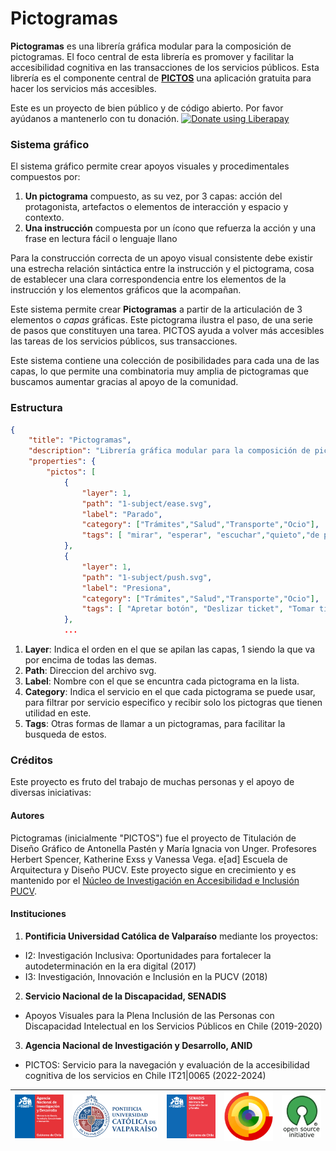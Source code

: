 # Pictogramas

**Pictogramas** es una librería gráfica modular para la composición de pictogramas. El foco central de esta librería es promover y facilitar la accesibilidad cognitiva en las transacciones de los servicios públicos. Esta librería es el componente central de **[PICTOS](http://www.pictos.cl)** una aplicación gratuita para hacer los servicios más accesibles. 

Este es un proyecto de bien público y de código abierto. Por favor ayúdanos a mantenerlo con tu donación.
<a href="https://liberapay.com/accesibilidad-inclusion/donate"><img alt="Donate using Liberapay" src="https://liberapay.com/assets/widgets/donate.svg"></a>

### Sistema gráfico

El sistema gráfico permite crear apoyos visuales y procedimentales compuestos por:

1. **Un pictograma** compuesto, as su vez, por 3 capas: acción del protagonista, artefactos o elementos de interacción y espacio y contexto. 
2. **Una instrucción** compuesta por un ícono que refuerza la acción y una frase en lectura fácil o lenguaje llano

Para la construcción correcta de un apoyo visual consistente debe existir una estrecha relación sintáctica entre la instrucción y el pictograma, cosa de establecer una clara correspondencia entre los elementos de la instrucción y los elementos gráficos que la acompañan.

Este sistema permite crear **Pictogramas** a partir de la articulación de 3 elementos o *capas* gráficas. Este pictograma ilustra el paso, de una serie de pasos que constituyen una tarea. PICTOS ayuda a volver más accesibles las tareas de los servicios públicos, sus transacciones. 

Este sistema contiene una colección de posibilidades para cada una de las capas, lo que permite una combinatoria muy amplia de pictogramas que buscamos aumentar gracias al apoyo de la comunidad.

### Estructura

``` JSON
{
    "title": "Pictogramas",
    "description": "Librería gráfica modular para la composición de pictogramas enfocados en la accesibilidad cognitiva",
    "properties": {
        "pictos": [
            {
                "layer": 1,
                "path": "1-subject/ease.svg",
                "label": "Parado",
                "category": ["Trámites","Salud","Transporte","Ocio"],
                "tags": [ "mirar", "esperar", "escuchar","quieto","de pie"]
            },
            {
                "layer": 1,
                "path": "1-subject/push.svg",
                "label": "Presiona",
                "category": ["Trámites","Salud","Transporte","Ocio"],
                "tags": [ "Apretar botón", "Deslizar ticket", "Tomar ticket", "Presionar"]
            },
            ...
```
1. **Layer**: Indica el orden en el que se apilan las capas, 1 siendo la que va por encima de todas las demas.
2. **Path**: Direccion del archivo svg.
3. **Label**: Nombre con el que se encuntra cada pictograma en la lista.
4. **Category**: Indica el servicio en el que cada pictograma se puede usar, para filtrar por servicio especifico y recibir solo los pictogras que tienen utilidad en este.
5. **Tags**: Otras formas de llamar a un pictogramas, para facilitar la busqueda de estos.

### Créditos

Este proyecto es fruto del trabajo de muchas personas y el apoyo de diversas iniciativas:

#### Autores
Pictogramas (inicialmente "PICTOS") fue el proyecto de Titulación de Diseño Gráfico de Antonella Pastén y María Ignacia von Unger. Profesores Herbert Spencer, Katherine Exss y Vanessa Vega. e[ad] Escuela de Arquitectura y Diseño PUCV. Este proyecto sigue en crecimiento y es mantenido por el [Núcleo de Investigación en Accesibilidad e Inclusión PUCV](http://www.accesibilidad-inclusion.cl). 

#### Instituciones

1. **Pontificia Universidad Católica de Valparaíso** mediante los proyectos:
  - I2: Investigación Inclusiva: Oportunidades para fortalecer la autodeterminación en la era digital (2017)
  - I3: Investigación, Innovación e Inclusión en la PUCV (2018)
2. **Servicio Nacional de la Discapacidad, SENADIS**
  - Apoyos Visuales para la Plena Inclusión de las Personas con Discapacidad Intelectual en los Servicios Públicos en Chile (2019-2020)
3. **Agencia Nacional de Investigación y Desarrollo, ANID**
  - PICTOS: Servicio para la navegación y evaluación de la accesibilidad cognitiva de los servicios en Chile IT21|0065 (2022-2024)

| ![Agencia Nacional de Investigación y Desarrollo](logos/logo-anid.gif) | ![Pontificia Universidad Caólica de Valparaíso](logos/logo-pucv.gif) | ![SENADIS](logos/logo-senadis.gif) | ![Cultura Libre](logos/logo-cultura-libre.gif) | ![Código Abierto](logos/logo-opensource.gif) |
|--------------------------------------------------------------------------|---------------------------------------------------------------------|------------------------------------|------------------------------------------------|----------------------------------------------|
